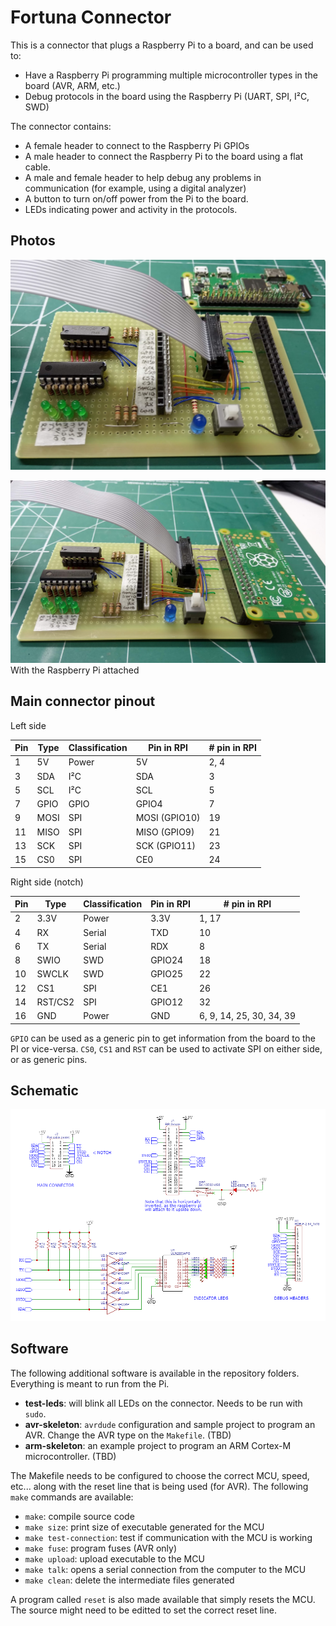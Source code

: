 # Fortuna Connector

This is a connector that plugs a Raspberry Pi to a board, and can be used to:
 - Have a Raspberry Pi programming multiple microcontroller types in the board (AVR, ARM, etc.)
 - Debug protocols in the board using the Raspberry Pi (UART, SPI, I²C, SWD)

The connector contains:
 - A female header to connect to the Raspberry Pi GPIOs
 - A male header to connect the Raspberry Pi to the board using a flat cable.
 - A male and female header to help debug any problems in communication (for example, using a digital analyzer)
 - A button to turn on/off power from the Pi to the board.
 - LEDs indicating power and activity in the protocols.

## Photos

![Photo 2](photos/connector2.jpg)

![Photo 1](photos/connector1.jpg)
With the Raspberry Pi attached

## Main connector pinout

Left side

| Pin | Type  | Classification | Pin in RPI    | # pin in RPI |
|-----|-------|----------------|---------------|--------------|
|  1  | 5V    | Power          | 5V            | 2, 4  |
|  3  | SDA   | I²C            | SDA           | 3     |
|  5  | SCL   | I²C            | SCL           | 5     |
|  7  | GPIO  | GPIO           | GPIO4         | 7     |
|  9  | MOSI  | SPI            | MOSI (GPIO10) | 19    |
| 11  | MISO  | SPI            | MISO (GPIO9)  | 21    |
| 13  | SCK   | SPI            | SCK (GPIO11)  | 23    |
| 15  | CS0   | SPI            | CE0           | 24    |

Right side (notch)

| Pin | Type  | Classification | Pin in RPI | # pin in RPI |
|-----|-------|----------------|------------|--------------|
|  2  | 3.3V  | Power          | 3.3V       | 1, 17 |
|  4  | RX    | Serial         | TXD        | 10    |
|  6  | TX    | Serial         | RDX        | 8     |
|  8  | SWIO  | SWD            | GPIO24     | 18    |
| 10  | SWCLK | SWD            | GPIO25     | 22    |
| 12  | CS1   | SPI            | CE1        | 26    |
| 14  | RST/CS2 | SPI          | GPIO12     | 32    |
| 16  | GND   | Power          | GND        | 6, 9, 14, 25, 30, 34, 39 |

`GPIO` can be used as a generic pin to get information from the board to the PI or vice-versa. `CS0`, `CS1` and `RST` can be used to activate SPI on either side, or as generic pins.

## Schematic

![Schematic](schematic.png)

## Software

The following additional software is available in the repository folders. Everything is meant to run from the Pi.

- **test-leds**: will blink all LEDs on the connector. Needs to be run with `sudo`.
- **avr-skeleton**: `avrdude` configuration and sample project to program an AVR. Change the AVR type on the `Makefile`. (TBD)
- **arm-skeleton**: an example project to program an ARM Cortex-M microcontroller. (TBD)

The Makefile needs to be configured to choose the correct MCU, speed, etc... along with the reset line that is being used (for AVR). The following `make` commands are available:

- `make`: compile source code
- `make size`: print size of executable generated for the MCU
- `make test-connection`: test if communication with the MCU is working
- `make fuse`: program fuses (AVR only)
- `make upload`: upload executable to the MCU
- `make talk`: opens a serial connection from the computer to the MCU
- `make clean`: delete the intermediate files generated

A program called `reset` is also made available that simply resets the MCU. The source might need to be editted to set the correct reset line.
